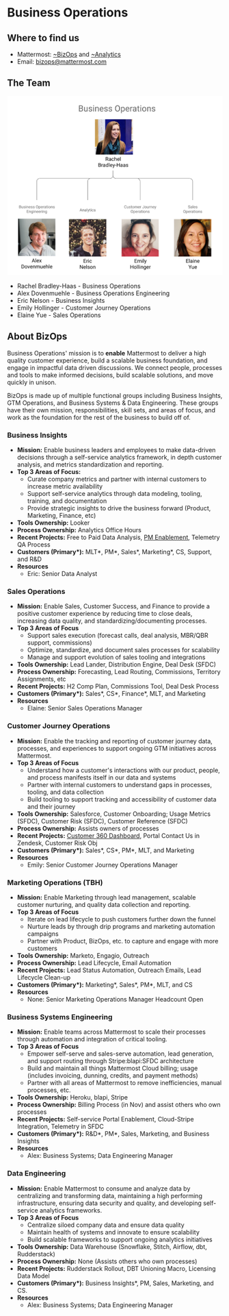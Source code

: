 # Business Operations

## Where to find us

* Mattermost: [~BizOps](https://community.mattermost.com/private-core/channels/bizops) and [~Analytics](https://community.mattermost.com/private-core/channels/analytics-2)
* Email: [bizops@mattermost.com](mailto:bizops@mattermost.com)

## The Team

![](../../.gitbook/assets/bizops_image.png)

* Rachel Bradley-Haas - Business Operations
* Alex Dovenmuehle - Business Operations Engineering
* Eric Nelson - Business Insights
* Emily Hollinger - Customer Journey Operations
* Elaine Yue - Sales Operations
  
## About BizOps

Business Operations' mission is to **enable** Mattermost to deliver a high quality customer experience, build a scalable business foundation, and engage in impactful data driven discussions. We connect people, processes and tools to make informed decisions, build scalable solutions, and move quickly in unison.

BizOps is made up of multiple functional groups including Business Insights, GTM Operations, and Business Systems &amp; Data Engineering. These groups have their own mission, responsibilities, skill sets, and areas of focus, and work as the foundation for the rest of the business to build off of.


### Business Insights

- **Mission:** Enable business leaders and employees to make data-driven decisions through a self-service analytics framework, in depth customer analysis, and metrics standardization and reporting.
- **Top 3 Areas of Focus:**
  - Curate company metrics and partner with internal customers to increase metric availability
  - Support self-service analytics through data modeling, tooling, training, and documentation
  - Provide strategic insights to drive the business forward (Product, Marketing, Finance, etc)
- **Tools Ownership:** Looker
- **Process Ownership:** Analytics Office Hours
- **Recent Projects:** Free to Paid Data Analysis, [PM Enablement](https://docs.google.com/document/d/1N8h1Og7ns5ja6zYzJDcFIXe1ECGuvS8jS9w2u22WUwM/edit?usp=sharing), Telemetry QA Process
- **Customers \(Primary\*):** MLT\*, PM\*, Sales\*, Marketing\*, CS, Support, and R&D
- **Resources**
  - Eric: Senior Data Analyst

### Sales Operations

- **Mission:** Enable Sales, Customer Success, and Finance to provide a positive customer experience by reducing time to close deals, increasing data quality, and standardizing/documenting processes.
- **Top 3 Areas of Focus**
  - Support sales execution (forecast calls, deal analysis, MBR/QBR support, commissions)
  - Optimize, standardize, and document sales processes for scalability
  - Manage and support evolution of sales tooling and integrations
- **Tools Ownership:** Lead Lander, Distribution Engine, Deal Desk (SFDC)
- **Process Ownership:** Forecasting, Lead Routing, Commissions, Territory Assignments, etc
- **Recent Projects:** H2 Comp Plan, Commissions Tool, Deal Desk Process
- **Customers \(Primary\*):** Sales\*, CS\*, Finance\*, MLT, and Marketing
- **Resources**
  - Elaine: Senior Sales Operations Manager

### Customer Journey Operations

- **Mission:** Enable the tracking and reporting of customer journey data, processes, and experiences to support ongoing GTM initiatives across Mattermost.
- **Top 3 Areas of Focus**
  - Understand how a customer's interactions with our product, people, and process manifests itself in our data and systems
  - Partner with internal customers to understand gaps in processes, tooling, and data collection
  - Build tooling to support tracking and accessibility of customer data and their journey
- **Tools Ownership:** Salesforce, Customer Onboarding; Usage Metrics (SFDC), Customer Risk (SFDC), Customer Reference (SFDC)
- **Process Ownership:** Assists owners of processes
- **Recent Projects:** [Customer 360 Dashboard](https://mattermost.looker.com/dashboards/175), Portal Contact Us in Zendesk, Customer Risk Obj
- **Customers \(Primary\*):** Sales\*, CS\*, PM\*, MLT, and Marketing
- **Resources**
  - Emily: Senior Customer Journey Operations Manager

### Marketing Operations (TBH)

- **Mission:** Enable Marketing through lead management, scalable customer nurturing, and quality data collection and reporting.
- **Top 3 Areas of Focus**
  - Iterate on lead lifecycle to push customers further down the funnel
  - Nurture leads by through drip programs and marketing automation campaigns
  - Partner with Product, BizOps, etc. to capture and engage with more customers
- **Tools Ownership:** Marketo, Engagio, Outreach
- **Process Ownership:** Lead Lifecycle, Email Automation
- **Recent Projects:** Lead Status Automation, Outreach Emails, Lead Lifecycle Clean-up
- **Customers \(Primary\*):** Marketing\*, Sales\*, PM\*, MLT, and CS
- **Resources**
  - None: Senior Marketing Operations Manager Headcount Open

### Business Systems Engineering

- **Mission:** Enable teams across Mattermost to scale their processes through automation and integration of critical tooling.
- **Top 3 Areas of Focus**
  - Empower self-serve and sales-serve automation, lead generation, and support routing through Stripe:blapi:SFDC architecture
  - Build and maintain all things Mattermost Cloud billing; usage (includes invoicing, dunning, credits, and payment methods)
  - Partner with all areas of Mattermost to remove inefficiencies, manual processes, etc.
- **Tools Ownership:** Heroku, blapi, Stripe
- **Process Ownership:** Billing Process (in Nov) and assist others who own processes
- **Recent Projects:** Self-service Portal Enablement, Cloud-Stripe Integration, Telemetry in SFDC
- **Customers \(Primary\*):** R&D\*, PM\*, Sales, Marketing, and Business Insights
- **Resources**
  - Alex: Business Systems; Data Engineering Manager

### Data Engineering

- **Mission:** Enable Mattermost to consume and analyze data by centralizing and transforming data, maintaining a high performing infrastructure, ensuring data security and quality, and developing self-service analytics frameworks.
- **Top 3 Areas of Focus**
  - Centralize siloed company data and ensure data quality
  - Maintain health of systems and innovate to ensure scalability
  - Build scalable frameworks to support ongoing analytics initiatives
- **Tools Ownership:** Data Warehouse (Snowflake, Stitch, Airflow, dbt, Rudderstack)
- **Process Ownership:** None (Assists others who own processes)
- **Recent Projects:** Rudderstack Rollout, DBT Unioning Macro, Licensing Data Model
- **Customers \(Primary\*):** Business Insights\*, PM, Sales, Marketing, and CS.
- **Resources**
  - Alex: Business Systems; Data Engineering Manager
